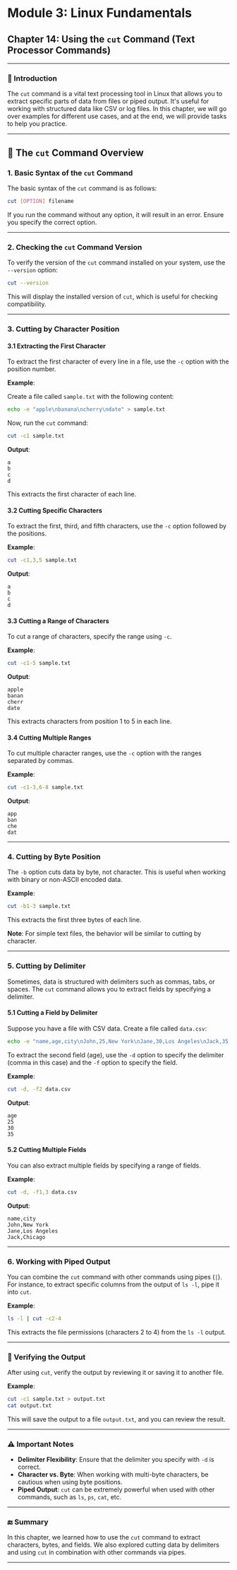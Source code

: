 # **Module 3: Linux Fundamentals**  
## **Chapter 14: Using the `cut` Command (Text Processor Commands)**  

---

### **📖 Introduction**  
The `cut` command is a vital text processing tool in Linux that allows you to extract specific parts of data from files or piped output. It's useful for working with structured data like CSV or log files. In this chapter, we will go over examples for different use cases, and at the end, we will provide tasks to help you practice.

---

## **🔧 The `cut` Command Overview**

### 1. **Basic Syntax of the `cut` Command**  
The basic syntax of the `cut` command is as follows:  

```bash
cut [OPTION] filename
```

If you run the command without any option, it will result in an error. Ensure you specify the correct option.

---

### 2. **Checking the `cut` Command Version**  
To verify the version of the `cut` command installed on your system, use the `--version` option:

```bash
cut --version
```

This will display the installed version of `cut`, which is useful for checking compatibility.

---

### 3. **Cutting by Character Position**

#### 3.1 **Extracting the First Character**
To extract the first character of every line in a file, use the `-c` option with the position number.

**Example**:  

Create a file called `sample.txt` with the following content:  
```bash
echo -e "apple\nbanana\ncherry\ndate" > sample.txt
```

Now, run the `cut` command:  
```bash
cut -c1 sample.txt
```

**Output**:  
```
a
b
c
d
```

This extracts the first character of each line.

#### 3.2 **Cutting Specific Characters**  
To extract the first, third, and fifth characters, use the `-c` option followed by the positions.

**Example**:  
```bash
cut -c1,3,5 sample.txt
```

**Output**:  
```
a
b
c
d
```

#### 3.3 **Cutting a Range of Characters**  
To cut a range of characters, specify the range using `-c`.

**Example**:  
```bash
cut -c1-5 sample.txt
```

**Output**:  
```
apple
banan
cherr
date
```

This extracts characters from position 1 to 5 in each line.

#### 3.4 **Cutting Multiple Ranges**  
To cut multiple character ranges, use the `-c` option with the ranges separated by commas.

**Example**:  
```bash
cut -c1-3,6-8 sample.txt
```

**Output**:  
```
app
ban
che
dat
```

---

### 4. **Cutting by Byte Position**

The `-b` option cuts data by byte, not character. This is useful when working with binary or non-ASCII encoded data.

**Example**:  
```bash
cut -b1-3 sample.txt
```

This extracts the first three bytes of each line.

**Note**: For simple text files, the behavior will be similar to cutting by character.

---

### 5. **Cutting by Delimiter**

Sometimes, data is structured with delimiters such as commas, tabs, or spaces. The `cut` command allows you to extract fields by specifying a delimiter.

#### 5.1 **Cutting a Field by Delimiter**  
Suppose you have a file with CSV data. Create a file called `data.csv`:

```bash
echo -e "name,age,city\nJohn,25,New York\nJane,30,Los Angeles\nJack,35,Chicago" > data.csv
```

To extract the second field (age), use the `-d` option to specify the delimiter (comma in this case) and the `-f` option to specify the field.

**Example**:  
```bash
cut -d, -f2 data.csv
```

**Output**:  
```
age
25
30
35
```

#### 5.2 **Cutting Multiple Fields**  
You can also extract multiple fields by specifying a range of fields.

**Example**:  
```bash
cut -d, -f1,3 data.csv
```

**Output**:  
```
name,city
John,New York
Jane,Los Angeles
Jack,Chicago
```

---

### 6. **Working with Piped Output**

You can combine the `cut` command with other commands using pipes (`|`). For instance, to extract specific columns from the output of `ls -l`, pipe it into `cut`.

**Example**:  
```bash
ls -l | cut -c2-4
```

This extracts the file permissions (characters 2 to 4) from the `ls -l` output.

---

### **📝 Verifying the Output**  
After using `cut`, verify the output by reviewing it or saving it to another file.

**Example**:  
```bash
cut -c1 sample.txt > output.txt
cat output.txt
```

This will save the output to a file `output.txt`, and you can review the result.

---

### **⚠️ Important Notes**

- **Delimiter Flexibility**: Ensure that the delimiter you specify with `-d` is correct.
- **Character vs. Byte**: When working with multi-byte characters, be cautious when using byte positions.
- **Piped Output**: `cut` can be extremely powerful when used with other commands, such as `ls`, `ps`, `cat`, etc.

---

### **🔚 Summary**

In this chapter, we learned how to use the `cut` command to extract characters, bytes, and fields. We also explored cutting data by delimiters and using `cut` in combination with other commands via pipes.

---
